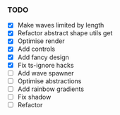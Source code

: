 ### TODO

- [x] Make waves limited by length
- [x] Refactor abstract shape utils get
- [x] Optimise render
- [x] Add controls
- [x] Add fancy design
- [x] Fix ts-ignore hacks
- [ ] Add wave spawner
- [ ] Optimise abstractions
- [ ] Add rainbow gradients
- [ ] Fix shadow
- [ ] Refactor
